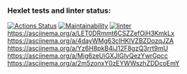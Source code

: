### Hexlet tests and linter status:
[![Actions Status](https://github.com/notsoyoungg/python-project-lvl1/workflows/hexlet-check/badge.svg)](https://github.com/notsoyoungg/python-project-lvl1/actions)
[![Maintainability](https://api.codeclimate.com/v1/badges/a99a88d28ad37a79dbf6/maintainability)](https://codeclimate.com/github/codeclimate/codeclimate/maintainability)
[![linter](https://github.com/notsoyoungg/python-project-lvl1/actions/workflows/linter.yml/badge.svg)](https://github.com/notsoyoungg/python-project-lvl1/actions/workflows/linter.yml)
https://asciinema.org/a/LET0DRmmt6CSZZefOiH3KmkLx
https://asciinema.org/a/4dayWMg63clHKlVZBZDozqJZA
https://asciinema.org/a/Yz6H8pkB4iJ12F8gzQ3rrt9mU
https://asciinema.org/a/Mig6zeUiGXJIGIvQezYwrGpcc
https://asciinema.org/a/2m5zonxY0zEYWWszhZDDcoEmY
